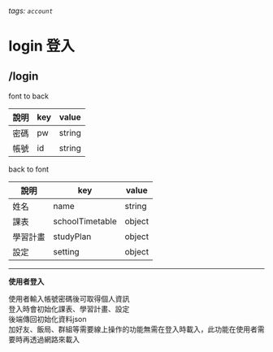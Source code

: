 ###### tags: `account`
# login 登入
## /login
font to back

| 說明 | key | value  |
| ---- | --- | ------ |
| 密碼 | pw  | string |
| 帳號 | id  | string |

back to font

| 說明     | key             | value  |
| -------- | --------------- | ------ |
| 姓名     | name            | string |
| 課表     | schoolTimetable | object |
| 學習計畫 | studyPlan       | object |
| 設定     | setting         | object |


---

**使用者登入**  

使用者輸入帳號密碼後可取得個人資訊  
登入時會初始化課表、學習計畫、設定  
後端傳回初始化資料json  
加好友、飯局、群組等需要線上操作的功能無需在登入時載入，此功能在使用者需要時再透過網路來載入
